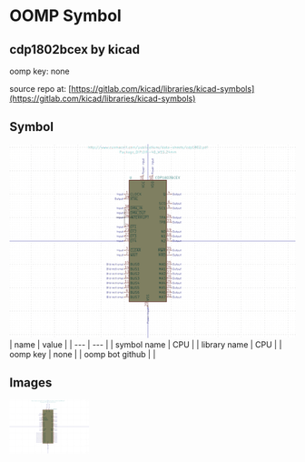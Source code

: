 # OOMP Symbol  
## cdp1802bcex  by kicad  
  
oomp key: none  
  
source repo at: [https://gitlab.com/kicad/libraries/kicad-symbols](https://gitlab.com/kicad/libraries/kicad-symbols)  
## Symbol  
  
[![working.png](working_600.png)](working.png)  
| name | value | 
| --- | --- | 
| symbol name | CPU | 
| library name | CPU | 
| oomp key | none | 
| oomp bot github |  | 
## Images  
  
[![working.png](working_140.png)](working.png)  
